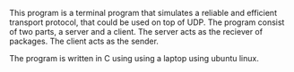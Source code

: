 This program is a terminal program that simulates a reliable and efficient transport protocol, that could be used on top of UDP.
The program consist of two parts, a server and a client. 
The server acts as the reciever of packages.
The client acts as the sender.

The program is written in C using using a laptop using ubuntu linux.

